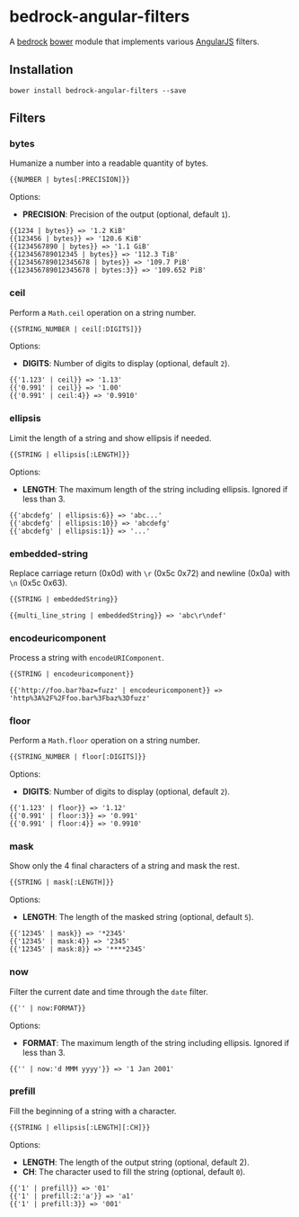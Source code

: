 # bedrock-angular-filters

A [bedrock][] [bower][] module that implements various [AngularJS][] filters.

## Installation

```
bower install bedrock-angular-filters --save
```

## Filters

### bytes

Humanize a number into a readable quantity of bytes.

```html
{{NUMBER | bytes[:PRECISION]}}
```

Options:
- **PRECISION**: Precision of the output (optional, default `1`).

```
{{1234 | bytes}} => '1.2 KiB'
{{123456 | bytes}} => '120.6 KiB'
{{1234567890 | bytes}} => '1.1 GiB'
{{123456789012345 | bytes}} => '112.3 TiB'
{{123456789012345678 | bytes}} => '109.7 PiB'
{{123456789012345678 | bytes:3}} => '109.652 PiB'
```

### ceil

Perform a `Math.ceil` operation on a string number.

```html
{{STRING_NUMBER | ceil[:DIGITS]}}
```

Options:
- **DIGITS**: Number of digits to display (optional, default `2`).

```
{{'1.123' | ceil}} => '1.13'
{{'0.991' | ceil}} => '1.00'
{{'0.991' | ceil:4}} => '0.9910'
```

### ellipsis

Limit the length of a string and show ellipsis if needed.

```html
{{STRING | ellipsis[:LENGTH]}}
```

Options:
- **LENGTH**: The maximum length of the string including ellipsis.  Ignored if
  less than 3.

```
{{'abcdefg' | ellipsis:6}} => 'abc...'
{{'abcdefg' | ellipsis:10}} => 'abcdefg'
{{'abcdefg' | ellipsis:1}} => '...'
```

### embedded-string

Replace carriage return (0x0d) with `\r` (0x5c 0x72) and newline (0x0a) with
`\n` (0x5c 0x63).

```html
{{STRING | embeddedString}}
```

```
{{multi_line_string | embeddedString}} => 'abc\r\ndef'
```

### encodeuricomponent

Process a string with `encodeURIComponent`.

```html
{{STRING | encodeuricomponent}}
```

```
{{'http://foo.bar?baz=fuzz' | encodeuricomponent}} => 'http%3A%2F%2Ffoo.bar%3Fbaz%3Dfuzz'
```

### floor

Perform a `Math.floor` operation on a string number.

```html
{{STRING_NUMBER | floor[:DIGITS]}}
```

Options:
- **DIGITS**: Number of digits to display (optional, default `2`).

```
{{'1.123' | floor}} => '1.12'
{{'0.991' | floor:3}} => '0.991'
{{'0.991' | floor:4}} => '0.9910'
```

### mask

Show only the 4 final characters of a string and mask the rest.

```html
{{STRING | mask[:LENGTH]}}
```

Options:
- **LENGTH**: The length of the masked string (optional, default `5`).

```
{{'12345' | mask}} => '*2345'
{{'12345' | mask:4}} => '2345'
{{'12345' | mask:8}} => '****2345'
```

### now

Filter the current date and time through the `date` filter.

```html
{{'' | now:FORMAT}}
```

Options:
- **FORMAT**: The maximum length of the string including ellipsis.  Ignored if
  less than 3.

```
{{'' | now:'d MMM yyyy'}} => '1 Jan 2001'
```

### prefill

Fill the beginning of a string with a character.

```html
{{STRING | ellipsis[:LENGTH][:CH]}}
```

Options:
- **LENGTH**: The length of the output string (optional, default 2).
- **CH**: The character used to fill the string (optional, default `0`).

```
{{'1' | prefill}} => '01'
{{'1' | prefill:2:'a'}} => 'a1'
{{'1' | prefill:3}} => '001'
```

[AngularJS]: https://angularjs.org/
[bedrock]: https://github.com/digitalbazaar/bedrock
[bower]: http://bower.io/
